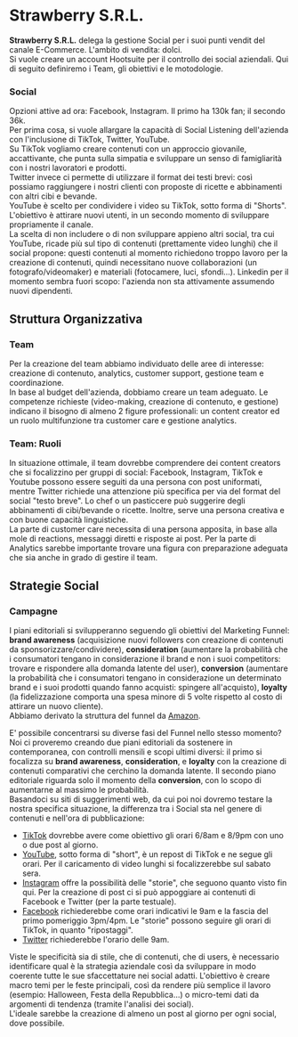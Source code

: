 # Strawberry S.R.L. 

<b>Strawberry S.R.L.</b> delega la gestione Social per i suoi punti vendit del canale E-Commerce. L'ambito di vendita: dolci. <br>
Si vuole creare un account Hootsuite per il controllo dei social aziendali. Qui di seguito definiremo i Team, gli obiettivi e le motodologie.

### Social 
Opzioni attive ad ora: Facebook, Instagram. Il primo ha 130k fan; il secondo 36k. <br>
Per prima cosa, si vuole allargare la capacità di Social Listening dell'azienda con l'inclusione di TikTok, Twitter, YouTube. <br>
Su TikTok vogliamo creare contenuti con un approccio giovanile, accattivante, che punta sulla simpatia e sviluppare un senso di famigliarità con i nostri lavoratori e prodotti. <br>
Twitter invece ci permette di utilizzare il format dei testi brevi: così possiamo raggiungere i nostri clienti con proposte di ricette e abbinamenti con altri cibi e bevande. <br>
YouTube è scelto per condividere i video su TikTok, sotto forma di "Shorts". L'obiettivo è attirare nuovi utenti, in un secondo momento di sviluppare propriamente il canale.<br>
La scelta di non includere o di non sviluppare appieno altri social, tra cui YouTube, ricade più sul tipo di contenuti (prettamente video lunghi) che il social propone: questi contenuti al momento richiedono troppo lavoro per la creazione di contenuti, quindi necessitano nuove collaborazioni (un fotografo/videomaker) e materiali (fotocamere, luci, sfondi...). Linkedin per il momento sembra fuori scopo: l'azienda non sta attivamente assumendo nuovi dipendenti.


## Struttura Organizzativa

### Team
Per la creazione del team abbiamo individuato delle aree di interesse: creazione di contenuto, analytics, customer support, gestione team e coordinazione. <br>
In base al budget dell'azienda, dobbiamo creare un team adeguato. Le competenze richieste (video-making, creazione di contenuto, e gestione) indicano il bisogno di almeno 2 figure professionali: un content creator ed un ruolo multifunzione tra customer care e gestione analytics. 

### Team: Ruoli
In situazione ottimale, il team dovrebbe comprendere dei content creators che si focalizzino per gruppi di social: Facebook, Instagram, TikTok e Youtube possono essere seguiti da una persona con post uniformati, mentre Twitter richiede una attenzione più specifica per via del format del social "testo breve". Lo chef o un pasticcere può suggerire degli abbinamenti di cibi/bevande o ricette. Inoltre, serve una persona creativa e con buone capacità linguistiche. <br>
La parte di customer care necessita di una persona apposita, in base alla mole di reactions, messaggi diretti e risposte ai post. Per la parte di Analytics sarebbe importante trovare una figura con preparazione adeguata che sia anche in grado di gestire il team. 

## Strategie Social

### Campagne
I piani editoriali si svilupperanno seguendo gli obiettivi del Marketing Funnel: <b>brand awareness</b> (acquisizione nuovi followers con creazione di contenuti da sponsorizzare/condividere), <b>consideration</b> (aumentare la probabilità che i consumatori tengano in considerazione il brand e non i suoi competitors: trovare e rispondere alla domanda latente del user), <b>conversion</b> (aumentare la probabilità che i consumatori tengano in considerazione un determinato brand e i suoi prodotti quando fanno acquisti: spingere all'acquisto), <b>loyalty</b> (la fidelizzazione comporta una spesa minore di 5 volte rispetto al costo di attirare un nuovo cliente). <br>
Abbiamo derivato la struttura del funnel da [Amazon](https://advertising.amazon.com/it-it/library/guides/marketing-funnel).

E' possibile concentrarsi su diverse fasi del Funnel nello stesso momento? Noi ci proveremo creando due piani editoriali da sostenere in contemporanea, con controlli mensili e scopi ultimi diversi: il primo si focalizza su <b>brand awareness</b>, <b>consideration</b>, e <b>loyalty</b> con la creazione di contenuti comparativi che cerchino la domanda latente. Il secondo piano editoriale riguarda solo il momento della <b>conversion</b>, con lo scopo di aumentarne al massimo le probabilità. <br>
Basandoci su siti di suggerimenti web, da cui poi noi dovremo testare la nostra specifica situazione, la differenza tra i Social sta nel genere di contenuti e nell'ora di pubblicazione:
- [TikTok](https://influencermarketinghub.com/best-times-to-post-on-tiktok/) dovrebbe avere come obiettivo gli orari 6/8am e 8/9pm con uno o due post al giorno.
- [YouTube](https://influencermarketinghub.com/best-times-to-publish-youtube-videos/), sotto forma di "short", è un repost di TikTok e ne segue gli orari. Per il caricamento di video lunghi si focalizzerebbe sul sabato sera.
- [Instagram](https://influencermarketinghub.com/best-time-to-post-on-instagram/) offre la possibilità delle "storie", che seguono quanto visto fin qui. Per la creazione di post ci si può appoggiare ai contenuti di Facebook e Twitter (per la parte testuale).
- [Facebook](https://influencermarketinghub.com/best-times-to-post-on-facebook/) richiederebbe come orari indicativi le 9am e la fascia del primo pomeriggio 3pm/4pm. Le "storie" possono seguire gli orari di TikTok, in quanto "ripostaggi".
- [Twitter](https://sproutsocial.com/insights/best-times-to-post-on-twitter/) richiederebbe l'orario delle 9am.

Viste le specificità sia di stile, che di contenuti, che di users, è necessario identificare qual è la strategia aziendale così da sviluppare in modo coerente tutte le sue sfaccettature nei social adatti. L'obiettivo è creare macro temi per le feste principali, così da rendere più semplice il lavoro (esempio: Halloween, Festa della Repubblica...) o micro-temi dati da argomenti di tendenza (tramite l'analisi dei social). <br>
L'ideale sarebbe la creazione di almeno un post al giorno per ogni social, dove possibile. 
